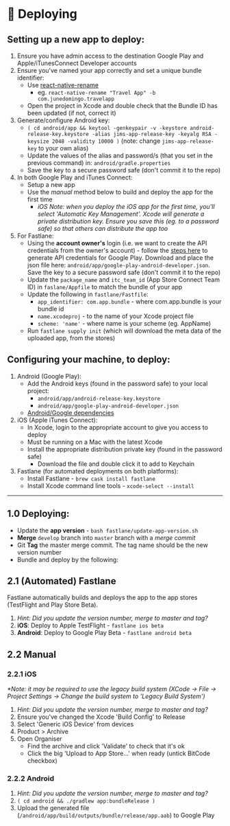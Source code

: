 # 🚀 Deploying

## Setting up a new app to deploy:

1. Ensure you have admin access to the destination Google Play and Apple/iTunesConnect Developer accounts
1. Ensure you've named your app correctly and set a unique bundle identifier:
    - Use [react-native-rename](https://www.npmjs.com/package/react-native-rename)
        - eg. `react-native-rename "Travel App" -b com.junedomingo.travelapp`
    - Open the project in Xcode and double check that the Bundle ID has been updated (if not, correct it)
1. Generate/configure Android key:
    - `( cd android/app && keytool -genkeypair -v -keystore android-release-key.keystore -alias jims-app-release-key -keyalg RSA -keysize 2048 -validity 10000 )` (note: change `jims-app-release-key` to your own alias)
    - Update the values of the alias and password/s (that you set in the previous command) in: `android/gradle.properties`
    - Save the key to a secure password safe (don't commit it to the repo)
1. In both Google Play and iTunes Connect:
    - Setup a new app
    - Use the _manual_ method below to build and deploy the app for the first time
        - _iOS Note: when you deploy the iOS app for the first time, you'll select 'Automatic Key Management'. Xcode will generate a private distribution key. Ensure you save this (eg. to a password safe) so that others can distribute the app too_
1. For Fastlane:
    - Using the __account owner's__ login (i.e. we want to create the API credentials from the owner's account) - follow the [steps here](https://docs.fastlane.tools/actions/supply/#setup) to generate API credentials for Google Play. Download and place the json file here: `android/app/google-play-android-developer.json`. Save the key to a secure password safe (don't commit it to the repo)
    - Update the `package_name` and `itc_team_id` (App Store Connect Team ID) in `faslane/Appfile` to match the bundle of your app
    - Update the following in `fastlane/Fastfile`:
        - `app_identifier: com.app.bundle` - where com.app.bundle is your bundle id
        - `name.xcodeproj` - to the name of your Xcode project file
        - `scheme: 'name'` - where name is your scheme (eg. AppName)
    - Run `fastlane supply init` (which will download the meta data of the uploaded app, from the stores)

## Configuring your machine, to deploy:

1. Android (Google Play):
    - Add the Android keys (found in the password safe) to your local project:
        - `android/app/android-release-key.keystore`
        - `android/app/google-play-android-developer.json`
    - [Android/Google dependencies](https://facebook.github.io/react-native/docs/getting-started#installing-dependencies-1)
1. iOS (Apple iTunes Connect):
    - In Xcode, login to the appropriate account to give you access to deploy
    - Must be running on a Mac with the latest Xcode
    - Install the appropriate distribution private key (found in the password safe)
        - Download the file and double click it to add to Keychain
1. Fastlane (for automated deployments on both platforms):
    - Install Fastlane - `brew cask install fastlane`
    - Install Xcode command line tools - `xcode-select --install`

---

## 1.0 Deploying:

- Update the __app version__ - `bash fastlane/update-app-version.sh`
- __Merge__ `develop` branch into `master` branch with a _merge commit_
- Git __Tag__ the master merge commit. The tag name should be the new version number
- Bundle and deploy by the following:

## 2.1 (Automated) Fastlane

Fastlane automatically builds and deploys the app to the app stores (TestFlight and Play Store Beta).

 1. _Hint: Did you update the version number, merge to master and tag?_
 1. __iOS__: Deploy to Apple TestFlight - `fastlane ios beta`
 1. __Android__: Deploy to Google Play Beta - `fastlane android beta`

## 2.2 Manual

### 2.2.1 iOS

_*Note: it may be required to use the legacy build system (XCode -> File -> Project Settings -> Change the build system to 'Legacy Build System')_

1. _Hint: Did you update the version number, merge to master and tag?_
1. Ensure you've changed the Xcode 'Build Config' to Release
1. Select 'Generic iOS Device' from devices
1. Product > Archive
1. Open Organiser
    - Find the archive and click 'Validate' to check that it's ok
    - Click the big 'Upload to App Store...' when ready (untick BitCode checkbox)

### 2.2.2 Android

1. _Hint: Did you update the version number, merge to master and tag?_
1. `( cd android && ./gradlew app:bundleRelease )`
1. Upload the generated file (`/android/app/build/outputs/bundle/release/app.aab`) to Google Play
